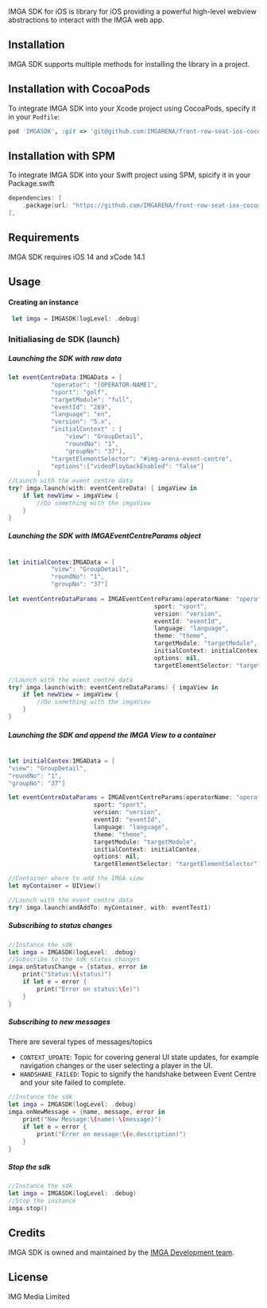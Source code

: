 IMGA SDK for iOS is library for iOS providing a powerful high-level webview abstractions to interact with the IMGA web app. 

## Installation
IMGA SDK supports multiple methods for installing the library in a project.

## Installation with CocoaPods

To integrate IMGA SDK into your Xcode project using CocoaPods, specify it in your `Podfile`:

```ruby
pod 'IMGASDK', :git => 'git@github.com:IMGARENA/front-row-seat-ios-cocoapod.git', :tag => 'v0.8'
```

## Installation with SPM

To integrate IMGA SDK into your Swift project using SPM, spicify it in your Package.swift
```swift
dependencies: [
    .package(url: "https://github.com/IMGARENA/front-row-seat-ios-cocoapod", from: "0.8.0")
],
```

## Requirements
IMGA SDK requires iOS 14 and xCode 14.1

## Usage



#### Creating an instance

```swift
 let imga = IMGASDK(logLevel: .debug)
```
### Initialiasing de SDK (launch)
##### Launching the SDK with raw data
```swift
let eventCentreData:IMGAData = [
            "operator": "[OPERATOR-NAME]",
            "sport": "golf",
            "targetModule": "full",
            "eventId": "269",
            "language": "en",
            "version": "5.x",
            "initialContext" : [
                "view": "GroupDetail",
                "roundNo": "1",
                "groupNo": "37"],
            "targetElementSelector": "#img-arena-event-centre",
            "options":["videoPlaybackEnabled": "false"]
        ]
//Launch with the event centre data
try? imga.launch(with: eventCentreData) { imgaView in
    if let newView = imgaView {
        //Do something with the imgaView
    }
}
```

##### Launching the SDK with IMGAEventCentreParams object
```swift

let initialContex:IMGAData = [
            "view": "GroupDetail",
            "roundNo": "1",
            "groupNo": "37"]
        
let eventCentreDataParams = IMGAEventCentreParams(operatorName: "operatorName",
                                         sport: "sport",
                                         version: "version",
                                         eventId: "eventId",
                                         language: "language",
                                         theme: "theme",
                                         targetModule: "targetModule",
                                         initialContext: initialContex,
                                         options: nil,
                                         targetElementSelector: "targetElementSelector")

//Launch with the event centre data
try? imga.launch(with: eventCentreDataParams) { imgaView in
    if let newView = imgaView {
        //Do something with the imgaView
    }
}
```
##### Launching the SDK and append the IMGA View to a container
```swift

let initialContex:IMGAData = [
"view": "GroupDetail",
"roundNo": "1",
"groupNo": "37"]

let eventCentreDataParams = IMGAEventCentreParams(operatorName: "operatorName",
                        sport: "sport",
                        version: "version",
                        eventId: "eventId",
                        language: "language",
                        theme: "theme",
                        targetModule: "targetModule",
                        initialContext: initialContex,
                        options: nil,
                        targetElementSelector: "targetElementSelector")

//Container where to add the IMGA view
let myContainer = UIView()

//Launch with the event centre data
try? imga.launch(andAddTo: myContainer, with: eventTest1)
```

##### Subscribing to status changes

```swift
//Instance the sdk
let imga = IMGASDK(logLevel: .debug)
//Subscribe to the sdk status changes
imga.onStatusChange = {status, error in
    print("Status:\(status)")
    if let e = error {
        print("Error on status:\(e)")
    }
}
```
##### Subscribing to new messages

There are several types of messages/topics
- `CONTEXT_UPDATE`: Topic for covering general UI state updates, for example navigation changes or the user selecting a player in the UI.
- `HANDSHAKE_FAILED`:  Topic to signify the handshake between Event Centre and your site failed to complete.

```swift
//Instance the sdk
let imga = IMGASDK(logLevel: .debug)
imga.onNewMessage = {name, message, error in
    print("New Message:\(name)-\(message)")
    if let e = error {
        print("Error on message:\(e.description)")
    }
}
```

##### Stop the sdk
```swift
//Instance the sdk
let imga = IMGASDK(logLevel: .debug)
//Stop the instance
imga.stop()
```

## Credits

IMGA SDK is owned and maintained by the [IMGA Development team](https://www.imgarena.com/).

## License
IMG Media Limited
